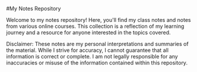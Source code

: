 #My Notes Repository

Welcome to my notes repository! Here, you'll find my class notes and notes from various online courses. This collection is a reflection of my learning journey and a resource for anyone interested in the topics covered.

Disclaimer: These notes are my personal interpretations and summaries of the material. While I strive for accuracy, I cannot guarantee that all information is correct or complete. I am not legally responsible for any inaccuracies or misuse of the information contained within this repository.
